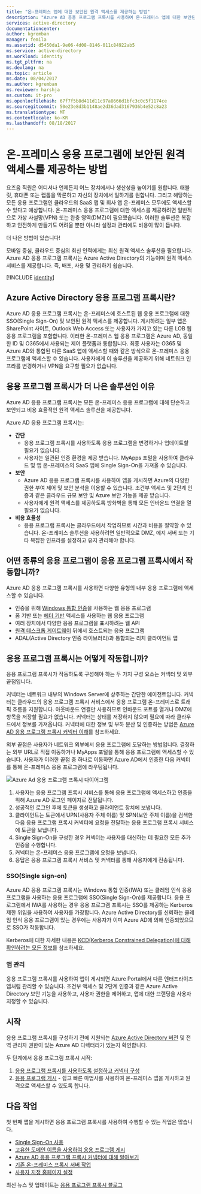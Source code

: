 ```yaml
---
title: "온-프레미스 앱에 대한 보안된 원격 액세스를 제공하는 방법"
description: "Azure AD 응용 프로그램 프록시를 사용하여 온-프레미스 앱에 대한 보안된 원격 액세스를 제공하는 방법을 설명합니다."
services: active-directory
documentationcenter: 
author: kgremban
manager: femila
ms.assetid: d5450da1-9e06-4d08-8146-011c84922ab5
ms.service: active-directory
ms.workload: identity
ms.tgt_pltfrm: na
ms.devlang: na
ms.topic: article
ms.date: 08/04/2017
ms.author: kgremban
ms.reviewer: harshja
ms.custom: it-pro
ms.openlocfilehash: 67f7f5b8d411d11c97a8666d1bfc3c0c5f1174ce
ms.sourcegitcommit: 50e23e8d3b1148ae2d36dad3167936b4e52c8a23
ms.translationtype: MT
ms.contentlocale: ko-KR
ms.lasthandoff: 08/18/2017
---
```

# <a name="how-to-provide-secure-remote-access-to-on-premises-applications"></a>온-프레미스 응용 프로그램에 보안된 원격 액세스를 제공하는 방법

요즈음 직원은 어디서나 언제든지 어느 장치에서나 생산성을 높이기를 원합니다. 태블릿, 휴대폰 또는 랩톱을 막론하고 자신의 장치에서 일하기를 원합니다. 그리고 해당하는 모든 응용 프로그램인 클라우드의 SaaS 앱 및 회사 앱 온-프레미스 모두에도 액세스할 수 있다고 예상합니다. 온-프레미스 응용 프로그램에 대한 액세스를 제공하려면 일반적으로 가상 사설망(VPN) 또는 완충 영역(DMZ)이 필요했습니다. 이러한 솔루션은 복잡하고 안전하게 만들기도 어려울 뿐만 아니라 설정과 관리에도 비용이 많이 듭니다.

더 나은 방법이 있습니다!

모바일 중심, 클라우드 중심의 최신 인력에게는 최신 원격 액세스 솔루션을 필요합니다. Azure AD 응용 프로그램 프록시는 Azure Active Directory의 기능이며 원격 액세스 서비스를 제공합니다. 즉, 배포, 사용 및 관리하기 쉽습니다.

[!INCLUDE [identity](../../includes/azure-ad-licenses.md)]

## <a name="what-is-azure-active-directory-application-proxy"></a>Azure Active Directory 응용 프로그램 프록시란?
Azure AD 응용 프로그램 프록시는 온-프레미스에 호스트된 웹 응용 프로그램에 대한 SSO(Single Sign-On) 및 보안된 원격 액세스를 제공합니다. 게시하려는 일부 앱은 SharePoint 사이트, Outlook Web Access 또는 사용자가 가지고 있는 다른 LOB 웹 응용 프로그램을 포함합니다. 이러한 온-프레미스 웹 응용 프로그램은 Azure AD, 동일한 ID 및 O365에서 사용되는 제어 플랫폼과 통합됩니다. 최종 사용자는 O365 및 Azure AD와 통합된 다른 SaaS 앱에 액세스할 때와 같은 방식으로 온-프레미스 응용 프로그램에 액세스할 수 있습니다. 사용자에게 이 솔루션을 제공하기 위해 네트워크 인프라를 변경하거나 VPN을 요구할 필요가 없습니다.

## <a name="why-is-application-proxy-a-better-solution"></a>응용 프로그램 프록시가 더 나은 솔루션인 이유
Azure AD 응용 프로그램 프록시는 모든 온-프레미스 응용 프로그램에 대해 단순하고 보안되고 비용 효율적인 원격 액세스 솔루션을 제공합니다.

Azure AD 응용 프로그램 프록시는:

* **간단**
   * 응용 프로그램 프록시를 사용하도록 응용 프로그램을 변경하거나 업데이트할 필요가 없습니다. 
   * 사용자는 일관된 인증 환경을 제공 받습니다. MyApps 포털을 사용하여 클라우드 및 앱 온-프레미스의 SaaS 앱에 Single Sign-On을 가져올 수 있습니다. 
* **보안**
   * Azure AD 응용 프로그램 프록시를 사용하여 앱을 게시하면 Azure의 다양한 권한 부여 제어 및 보안 분석을 이용할 수 있습니다. 조건부 액세스 및 2단계 인증과 같은 클라우드 규모 보안 및 Azure 보안 기능을 제공 받습니다.
   * 사용자에게 원격 액세스를 제공하도록 방화벽을 통해 모든 인바운드 연결을 열 필요가 없습니다. 
* **비용 효율성**
   * 응용 프로그램 프록시는 클라우드에서 작업하므로 시간과 비용을 절약할 수 있습니다. 온-프레미스 솔루션을 사용하려면 일반적으로 DMZ, 에지 서버 또는 기타 복잡한 인프라를 설정하고 유지 관리해야 합니다.  

## <a name="what-kind-of-applications-work-with-application-proxy"></a>어떤 종류의 응용 프로그램이 응용 프로그램 프록시에서 작동합니까?
Azure AD 응용 프로그램 프록시를 사용하면 다양한 유형의 내부 응용 프로그램에 액세스할 수 있습니다.

* 인증을 위해 [Windows 통합 인증](active-directory-application-proxy-sso-using-kcd.md)을 사용하는 웹 응용 프로그램  
* 폼 기반 또는 [헤더 기반](application-proxy-ping-access.md) 액세스를 사용하는 웹 응용 프로그램  
* 여러 장치에서 다양한 응용 프로그램을 표시하려는 웹 API  
* [원격 데스크톱 게이트웨이](application-proxy-publish-remote-desktop.md) 뒤에서 호스트되는 응용 프로그램  
* ADAL(Active Directory 인증 라이브러리)과 통합되는 리치 클라이언트 앱

## <a name="how-does-application-proxy-work"></a>응용 프로그램 프록시는 어떻게 작동합니까?
응용 프로그램 프록시가 작동하도록 구성해야 하는 두 가지 구성 요소는 커넥터 및 외부 끝점입니다. 

커넥터는 네트워크 내부의 Windows Server에 상주하는 간단한 에이전트입니다. 커넥터는 클라우드의 응용 프로그램 프록시 서비스에서 응용 프로그램 온-프레미스로 트래픽 흐름을 지원합니다. 아웃바운드 연결만 사용하므로 인바운드 포트를 열거나 DMZ에 항목을 저장할 필요가 없습니다. 커넥터는 상태를 저장하지 않으며 필요에 따라 클라우드에서 정보를 가져옵니다. 커넥터에 대한 정보 및 부하 분산 및 인증하는 방법은 [Azure AD 응용 프로그램 프록시 커넥터 이해](application-proxy-understand-connectors.md)를 참조하세요. 

외부 끝점은 사용자가 네트워크 외부에서 응용 프로그램에 도달하는 방법입니다. 결정하는 외부 URL로 직접 이동하거나 MyApps 포털을 통해 응용 프로그램에 액세스할 수 있습니다. 사용자가 이러한 끝점 중 하나로 이동하면 Azure AD에서 인증한 다음 커넥터를 통해 온-프레미스 응용 프로그램에 라우팅됩니다.

 ![Azure Ad 응용 프로그램 프록시 다이어그램](./media/active-directory-application-proxy-get-started/azureappproxxy.png)

1. 사용자는 응용 프로그램 프록시 서비스를 통해 응용 프로그램에 액세스하고 인증을 위해 Azure AD 로그인 페이지로 전달됩니다.
2. 성공적인 로그인 후에 토큰을 생성하고 클라이언트 장치에 보냅니다.
3. 클라이언트는 토큰에서 UPN(사용자 주체 이름) 및 SPN(보안 주체 이름)을 검색한 다음 응용 프로그램 프록시 커넥터에 요청을 전달하는 응용 프로그램 프록시 서비스에 토큰을 보냅니다.
4. Single Sign-On을 구성한 경우 커넥터는 사용자를 대신하는 데 필요한 모든 추가 인증을 수행합니다.
5. 커넥터는 온-프레미스 응용 프로그램에 요청을 보냅니다.  
6. 응답은 응용 프로그램 프록시 서비스 및 커넥터를 통해 사용자에게 전송됩니다.

### <a name="single-sign-on"></a>SSO(Single sign-on)
Azure AD 응용 프로그램 프록시는 Windows 통합 인증(IWA) 또는 클레임 인식 응용 프로그램을 사용하는 응용 프로그램에 SSO(Single Sign-On)를 제공합니다. 응용 프로그램에서 IWA를 사용하는 경우 응용 프로그램 프록시는 SSO를 제공하는 Kerberos 제한 위임을 사용하여 사용자를 가장합니다. Azure Active Directory를 신뢰하는 클레임 인식 응용 프로그램이 있는 경우에는 사용자가 이미 Azure AD에 의해 인증되었으므로 SSO가 작동합니다.

Kerberos에 대한 자세한 내용은 [KCD(Kerberos Constrained Delegation)에 대해 확인하려는 모든 정보](https://blogs.technet.microsoft.com/applicationproxyblog/2015/09/21/all-you-want-to-know-about-kerberos-constrained-delegation-kcd)를 참조하세요.

### <a name="managing-apps"></a>앱 관리
응용 프로그램 프록시를 사용하여 앱이 게시되면 Azure Portal에서 다른 엔터프라이즈 앱처럼 관리할 수 있습니다. 조건부 액세스 및 2단계 인증과 같은 Azure Active Directory 보안 기능을 사용하고, 사용자 권한을 제어하고, 앱에 대한 브랜딩을 사용자 지정할 수 있습니다. 

## <a name="get-started"></a>시작

응용 프로그램 프록시를 구성하기 전에 지원되는 [Azure Active Directory 버전](https://azure.microsoft.com/pricing/details/active-directory/) 및 전역 관리자 권한이 있는 Azure AD 디렉터리가 있는지 확인합니다.

두 단계에서 응용 프로그램 프록시 시작:

1. [응용 프로그램 프록시를 사용하도록 설정하고 커넥터 구성](active-directory-application-proxy-enable.md)    
2. [응용 프로그램 게시](active-directory-application-proxy-publish.md) - 쉽고 빠른 마법사를 사용하여 온-프레미스 앱을 게시하고 원격으로 액세스할 수 있도록 합니다.

## <a name="whats-next"></a>다음 작업
첫 번째 앱을 게시하면 응용 프로그램 프록시를 사용하여 수행할 수 있는 작업은 많습니다.

* [Single Sign-On 사용](active-directory-application-proxy-sso-using-kcd.md)
* [고유한 도메인 이름을 사용하여 응용 프로그램 게시](active-directory-application-proxy-custom-domains.md)
* [Azure AD 응용 프로그램 프록시 커넥터에 대해 알아보기](application-proxy-understand-connectors.md)
* [기존 온-프레미스 프록시 서버 작업](application-proxy-working-with-proxy-servers.md) 
* [사용자 지정 홈페이지 설정](application-proxy-office365-app-launcher.md)

최신 뉴스 및 업데이트는 [응용 프로그램 프록시 블로그](http://blogs.technet.com/b/applicationproxyblog/)

